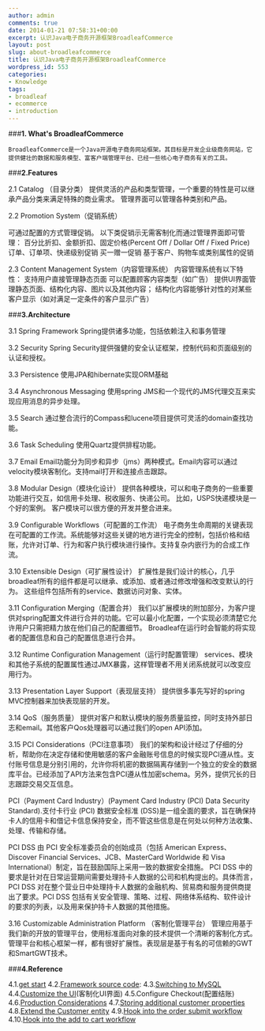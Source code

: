 ```yaml
---
author: admin
comments: true
date: 2014-01-21 07:58:31+00:00
excerpt: 认识Java电子商务开源框架BroadleafCommerce
layout: post
slug: about-broadleafcommerce
title: 认识Java电子商务开源框架BroadleafCommerce
wordpress_id: 553
categories:
- Knowledge
tags:
- broadleaf
- ecommerce
- introduction
---
```


###**1. What's BroadleafCommerce**


	BroadleafCommerce是一个Java开源电子商务网站框架。其目标是开发企业级商务网站，它提供健壮的数据和服务模型、富客户端管理平台、已经一些核心电子商务有关的工具。



###**2.Features**



2.1	Catalog （目录分类）
提供灵活的产品和类型管理，一个重要的特性是可以继承产品分类来满足特殊的商业需求。
管理界面可以管理各种类别和产品。

2.2	Promotion System（促销系统）

可通过配置的方式管理促销。
以下类促销示无需客制化而通过管理界面即可管理：
	百分比折扣、金额折扣、固定价格(Percent Off / Dollar Off / Fixed Price)
	订单、订单项、快递级别促销
	买一赠一促销
	基于客户、购物车或类别属性的促销

2.3	Content Management System（内容管理系统）
内容管理系统有以下特性：
	支持用户直接管理静态页面
	可以配置顾客内容类型（如广告）
	提供UI界面管理静态页面、结构化内容、图片以及其他内容；
	结构化内容能够针对性的对某些客户显示（如对满足一定条件的客户显示广告）



###**3.Architecture**



3.1	Spring Framework
Spring提供诸多功能，包括依赖注入和事务管理

3.2	Security
Spring Security提供强健的安全认证框架，控制代码和页面级别的认证和授权。

3.3	Persistence
使用JPA和hibernate实现ORM基础

3.4	Asynchronous Messaging
使用spring JMS和一个现代的JMS代理交互来实现应用消息的异步处理。

3.5	Search
通过整合流行的Compass和lucene项目提供可灵活的domain查找功能。

3.6	Task Scheduling
使用Quartz提供排程功能。

3.7	Email
Email功能分为同步和异步（jms）两种模式。Email内容可以通过velocity模块客制化。支持mail打开和连接点击跟踪。

3.8	Modular Design（模块化设计）
提供各种模块，可以和电子商务的一些重要功能进行交互，如信用卡处理、税收服务、快递公司。
比如，USPS快递模块是一个好的案例。 客户模块可以很方便的开发并整合进来。

3.9	Configurable Workflows（可配置的工作流）
电子商务生命周期的关键表现在可配置的工作流。系统能够对这些关键的地方进行完全的控制，包括价格和结账，允许对订单、行为和客户执行模块进行操作。支持复杂内嵌行为的合成工作流。

3.10	Extensible Design（可扩展性设计）
扩展性是我们设计的核心，几乎broadleaf所有的组件都是可以继承、或添加、或者通过修改增强和改变默认的行为。 这些组件包括所有的service、数据访问对象、实体。

3.11	Configuration Merging（配置合并）
我们以扩展模块的附加部分，为客户提供对spring配置文件进行合并的功能。它可以最小化配置，一个实现必须清楚它允许用户只需把精力放在他们自己的配置细节。 Broadleaf在运行时会智能的将实现者的配置信息和自己的配置信息进行合并。

3.12	Runtime Configuration Management（运行时配置管理）
services、模块和其他子系统的配置属性通过JMX暴露，这样管理者不用关闭系统就可以改变应用行为。

3.13	Presentation Layer Support（表现层支持）
提供很多事先写好的spring MVC控制器来加快表现层的开发。

3.14	QoS（服务质量）
提供对客户和默认模块的服务质量监控，同时支持外部日志和email。其他客户Qos处理器可以通过我们的open API添加。

3.15	PCI Considerations（PCI注意事项）
我们的架构和设计经过了仔细的分析，帮助你在决定存储和使用敏感的客户金融账号信息的时候实现PCI遵从性。支付账号信息是分别引用的，允许你将机密的数据隔离存储到一个独立的安全的数据库平台。已经添加了API方法来包含PCI遵从性加密schema。另外，提供冗长的日志跟踪交易交互信息。

PCI（Payment Card Industry）(Payment Card Industry (PCI) Data Security Standard).支付卡行业 (PCI) 数据安全标准 (DSS)是一组全面的要求，旨在确保持卡人的信用卡和借记卡信息保持安全，而不管这些信息是在何处以何种方法收集、处理、传输和存储。

PCI DSS 由 PCI 安全标准委员会的创始成员（包括 American Express、Discover Financial Services、JCB、MasterCard Worldwide 和 Visa International）制定，旨在鼓励国际上采用一致的数据安全措施。
PCI DSS 中的要求是针对在日常运营期间需要处理持卡人数据的公司和机构提出的。具体而言，PCI DSS 对在整个营业日中处理持卡人数据的金融机构、贸易商和服务提供商提出了要求。PCI DSS 包括有关安全管理、策略、过程、网络体系结构、软件设计的要求的列表，以及用来保护持卡人数据的其他措施。

3.16	Customizable Administration Platform （客制化管理平台）
管理应用基于我们新的开放的管理平台，使用标准面向对象的技术提供一个清晰的客制化方式。管理平台和核心框架一样，都有很好扩展性。表现层是基于有名的可信赖的GWT和SmartGWT技术。



###**4.Reference**


4.1.[get start](http://docs.broadleafcommerce.org/core/current/getting-started) 
4.2.[Framework source code](https://github.com/BroadleafCommerce/BroadleafCommerce):
4.3.[Switching to MySQL](http://docs.broadleafcommerce.org/core/current/tutorials/getting-started-tutorials/switch-to-mysql-tutorial)
4.4.[Customize the UI](http://docs.broadleafcommerce.org/core/current/tutorials/getting-started-tutorials/customize-ui-for-heat-clinic-tutorial)(客制化UI界面)
4.5.Configure Checkout(配置结账)
4.6.[Production Considerations](http://docs.broadleafcommerce.org/core/current/appendix/production-considerations)
4.7.[Storing additional customer properties](http://docs.broadleafcommerce.org/core/current/tutorials/getting-started-tutorials/adding-customer-attribute-tutorial)
4.8.[Extend the Customer entity](http://docs.broadleafcommerce.org/core/current/tutorials/getting-started-tutorials/extending-customer-for-heat-clinic-tutorial)
4.9.[Hook into the order submit workflow](http://docs.broadleafcommerce.org/core/current/tutorials/getting-started-tutorials/order-submit-workflow-for-heat-clinic-tutorial)
4.10.[Hook into the add to cart workflow](http://docs.broadleafcommerce.org/core/current/tutorials/getting-started-tutorials/add-to-cart-workflow-for-heat-clinic-tutorial)
